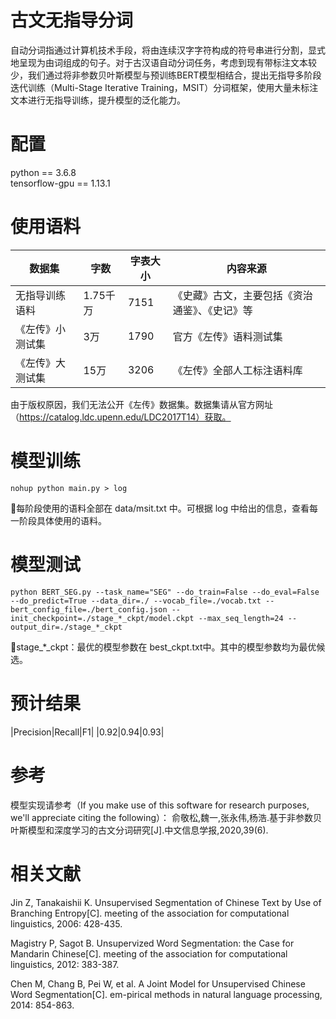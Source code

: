 # 古文无指导分词
自动分词指通过计算机技术手段，将由连续汉字字符构成的符号串进行分割，显式地呈现为由词组成的句子。对于古汉语自动分词任务，考虑到现有带标注文本较少，我们通过将非参数贝叶斯模型与预训练BERT模型相结合，提出无指导多阶段迭代训练（Multi-Stage Iterative Training，MSIT）分词框架，使用大量未标注文本进行无指导训练，提升模型的泛化能力。

# 配置
python == 3.6.8  
tensorflow-gpu == 1.13.1

# 使用语料
|数据集|字数|字表大小|内容来源|
|------|----|--------|--------|
|无指导训练语料|1.75千万|7151|《史藏》古文，主要包括《资治通鉴》、《史记》等|
《左传》小测试集|3万|1790|官方《左传》语料测试集|
《左传》大测试集|15万|3206|《左传》全部人工标注语料库|

由于版权原因，我们无法公开《左传》数据集。数据集请从官方网址（https://catalog.ldc.upenn.edu/LDC2017T14）获取。

# 模型训练
```
nohup python main.py > log
```
💾每阶段使用的语料全部在 data/msit.txt 中。可根据 log 中给出的信息，查看每一阶段具体使用的语料。

# 模型测试
```
python BERT_SEG.py --task_name="SEG" --do_train=False --do_eval=False --do_predict=True --data_dir=./ --vocab_file=./vocab.txt --bert_config_file=./bert_config.json --init_checkpoint=./stage_*_ckpt/model.ckpt --max_seq_length=24 --output_dir=./stage_*_ckpt
```
💾stage_*_ckpt：最优的模型参数在 best_ckpt.txt中。其中的模型参数均为最优候选。

# 预计结果
|Precision|Recall|F1|
|0.92|0.94|0.93|  

# 参考
模型实现请参考（If you make use of this software for research purposes, we'll appreciate citing the following）：
俞敬松,魏一,张永伟,杨浩.基于非参数贝叶斯模型和深度学习的古文分词研究[J].中文信息学报,2020,39(6).
	
# 相关文献
Jin Z, Tanakaishii K. Unsupervised Segmentation of Chinese Text by Use of Branching Entropy[C]. meeting of the association for computational linguistics, 2006: 428-435.

Magistry P, Sagot B. Unsupervized Word Segmentation: the Case for Mandarin Chinese[C]. meeting of the association for computational linguistics, 2012: 383-387.

Chen M, Chang B, Pei W, et al. A Joint Model for Unsupervised Chinese Word Segmentation[C]. em-pirical methods in natural language processing, 2014: 854-863.
